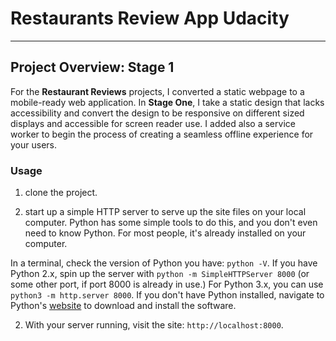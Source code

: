 ﻿# Restaurants Review App Udacity 
---
## Project Overview: Stage 1

For the **Restaurant Reviews** projects, I converted a static webpage to a mobile-ready web application. In **Stage One**, I take a static design that lacks accessibility and convert the design to be responsive on different sized displays and accessible for screen reader use. I added also a service worker to begin the process of creating a seamless offline experience for your users.


### Usage

1. clone the project.

1. start up a simple HTTP server to serve up the site files on your local computer. Python has some simple tools to do this, and you don't even need to know Python. For most people, it's already installed on your computer. 

In a terminal, check the version of Python you have: `python -V`. If you have Python 2.x, spin up the server with `python -m SimpleHTTPServer 8000` (or some other port, if port 8000 is already in use.) For Python 3.x, you can use `python3 -m http.server 8000`. If you don't have Python installed, navigate to Python's [website](https://www.python.org/) to download and install the software.

2. With your server running, visit the site: `http://localhost:8000`.

